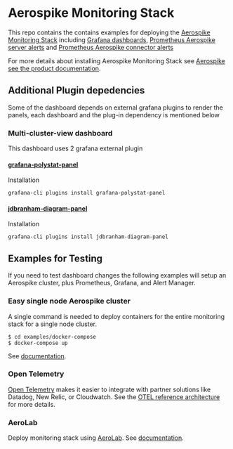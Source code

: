 # Aerospike Monitoring Stack
This repo contains the contains examples for deploying the [Aerospike Monitoring Stack](https://www.aerospike.com/docs/tools/monitorstack/index.html) including [Grafana dashboards](./config/grafana/), [Prometheus Aerospike server alerts](./config/prometheus/aerospike_rules.yml) and  [Prometheus Aerospike connector alerts](./config/prometheus/aerospike_connector_rules.yml)

For more details about installing Aerospike Monitoring Stack see [Aerospike see the product documentation](https://www.aerospike.com/docs/tools/monitorstack/index.html).

## Additional Plugin depedencies
Some of the dashboard depends on external grafana plugins to render the panels, each dashboard and the plug-in dependency is mentioned below
### Multi-cluster-view dashboard
This dashboard uses 2 grafana external plugin 
#### [grafana-polystat-panel](https://grafana.com/grafana/plugins/grafana-polystat-panel)
Installation
```
grafana-cli plugins install grafana-polystat-panel
```
#### [jdbranham-diagram-panel](https://grafana.com/grafana/plugins/jdbranham-diagram-panel)
Installation
```
grafana-cli plugins install jdbranham-diagram-panel
```

## Examples for Testing
If you need to test dashboard changes the following examples will setup
an Aerospike cluster, plus Prometheus, Grafana, and Alert Manager. 

### Easy single node Aerospike cluster

A single command is needed to deploy containers for the entire monitoring stack for a single node cluster.
```
$ cd examples/docker-compose
$ docker-compose up
```
See [documentation](examples/docker-compose/).

### Open Telemetry

[Open Telemetry](https://opentelemetry.io/) makes it easier to integrate with partner solutions like Datadog,
New Relic, or Cloudwatch. See the [OTEL reference architecture](examples/otel/) for
more details. 

### AeroLab

Deploy monitoring stack using [AeroLab](https://github.com/aerospike/aerolab).  See [documentation](examples/aerolab/).
